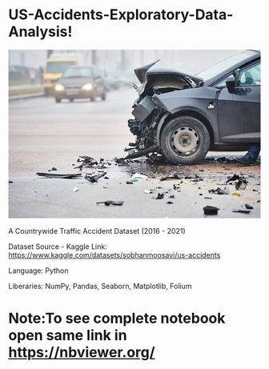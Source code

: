 # US-Accidents-Exploratory-Data-Analysis!
![](AccidentImage.jpg)

A Countrywide Traffic Accident Dataset (2016 - 2021)


Dataset Source - Kaggle
Link: https://www.kaggle.com/datasets/sobhanmoosavi/us-accidents

Language: Python

Liberaries: NumPy,
            Pandas,
            Seaborn,
            Matplotlib,
            Folium
            
# Note:To see complete notebook open same link in https://nbviewer.org/
